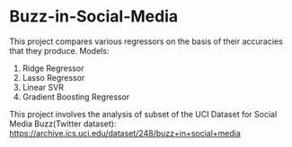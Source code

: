 # Buzz-in-Social-Media
This project compares various regressors on the basis of their accuracies that they produce.
Models:
  1. Ridge Regressor
  2. Lasso Regressor
  3. Linear SVR
  4. Gradient Boosting Regressor

This project involves the analysis of subset of the UCI Dataset for Social Media Buzz(Twitter dataset):
https://archive.ics.uci.edu/dataset/248/buzz+in+social+media
